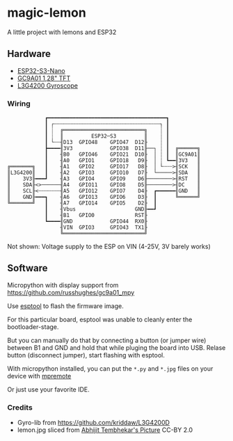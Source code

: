 # magic-lemon
A little project with lemons and ESP32

## Hardware
 - [ESP32-S3-Nano](https://www.waveshare.com/wiki/ESP32-S3-Nano)
 - [GC9A01 1,28" TFT](docs/1_28inchTFT_datasheet.pdf)
 - [L3G4200 Gyroscope](docs/RBS11102-L3G4200_AN3393.pdf)

### Wiring
```
            ┏━━━━━━━━━━━━━━━━━━━━━━━━━━━━━━━━━━━━━━┓
            ┃ ┌┄┄┄┄┄┄┄┄┄┄┄┄┄┄┄┄┄┄┄┄┄┄┄┄┄┄┄┄┄┄┄┄┄┄┐ ┃
            ┃ ┊  ╔══════════════════════════╗    ┊ ┃
            ┃ ┊  ║         ESP32─S3         ║    ┊ ┃
            ┃ └┄┄╢D13  GPIO48    GPIO47  D12╟    ┊ ┃
            ┣━━━━╢3V3            GPIO38  D11╟──┐ ┊ ┃  ╔══════╗
            ┃    ╢B0   GPIO46    GPIO21  D10╟  │ ┊ ┃  ║GC9A01║
            ┃    ╢A0   GPIO1     GPIO18   D9╟  │ ┊ ┗━━╢3V3   ║
╔═══════╗   ┃    ╢A1   GPIO2     GPIO17   D8╟  │ └┄┄┄>╢SCK   ║
║L3G4200║   ┃    ╢A2   GPIO3     GPIO10   D7╟  └─────>╢SDA   ║
║    3V3╟━━━┛    ╢A3   GPIO4     GPIO9    D6╟────────>╢RST   ║
║    SDA╟<>──────╢A4   GPIO11    GPIO8    D5╟────────>╢DC    ║
║    SCL╟<┄┄┄┄┄┄┄╢A5   GPIO12    GPIO7    D4╟  ┏━━━━━━╢GND   ║
║    GND╟━━━┓    ╢A6   GPIO13    GPIO6    D3╟  ┃      ╚══════╝
╚═══════╝   ┃    ╢A7   GPIO14    GPIO5    D2╟  ┃
            ┃    ╢Vbus                   GND╟━━┛
            ┃    ╢B1   GPIO0             RST╟
            ┗━━━━╢GND            GPIO44  RX0╟
                 ╢VIN  GPIO3     GPIO43  TX1╟
                 ╚══════════════════════════╝
```
Not shown: Voltage supply to the ESP on VIN (4-25V, 3V barely works)


## Software
Micropython with display support from https://github.com/russhughes/gc9a01_mpy

Use [esptool](https://github.com/espressif/esptool) to flash the firmware image.

For this particular board, esptool was unable to cleanly enter the bootloader-stage.

But you can manually do that by connecting a button (or jumper wire) between B1 and GND and hold that while pluging the board into USB. Relase button (disconnect jumper), start flashing with esptool.

With micropython installed, you can put the `*.py` and `*.jpg` files on your device with [mpremote](https://docs.micropython.org/en/latest/reference/mpremote.html)

Or just use your favorite IDE.


### Credits
 - Gyro-lib from https://github.com/kriddaw/L3G4200D
 - lemon.jpg sliced from [Abhijit Tembhekar's Picture](https://commons.wikimedia.org/wiki/File:Lemons_on_white.jpg) CC-BY 2.0


